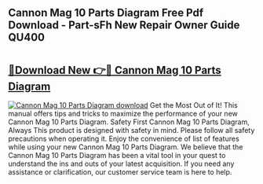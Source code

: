 ## Cannon Mag 10 Parts Diagram Free Pdf Download - Part-sFh New Repair Owner Guide QU400

# <h2><a href="http://dfpnso.blite.top/?on=Cannon+Mag+10+Parts+Diagram">🔗Download New 👉🔴 Cannon Mag 10 Parts Diagram</a></h2>

[![Cannon Mag 10 Parts Diagram download](https://i.imgur.com/lujVjoI.png)](http://dfpnso.blite.top/?on=Cannon+Mag+10+Parts+Diagram)
Get the Most Out of It! This manual offers tips and tricks to maximize the performance of your new Cannon Mag 10 Parts Diagram. Safety First Cannon Mag 10 Parts Diagram, Always This product is designed with safety in mind. Please follow all safety precautions when operating it. Enjoy the convenience of list of features while using your new Cannon Mag 10 Parts Diagram. We believe that the Cannon Mag 10 Parts Diagram has been a vital tool in your quest to understand the ins and outs of your latest acquisition. If you need any assistance or clarification, our customer service team is here to help.
